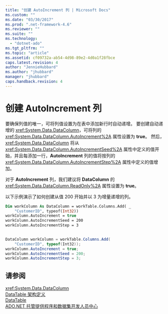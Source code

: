 ```yaml
---
title: "创建 AutoIncrement 列 | Microsoft Docs"
ms.custom: ""
ms.date: "03/30/2017"
ms.prod: ".net-framework-4.6"
ms.reviewer: ""
ms.suite: ""
ms.technology: 
  - "dotnet-ado"
ms.tgt_pltfrm: ""
ms.topic: "article"
ms.assetid: cf09732a-ab54-4d98-89e2-4d0a1f28fbce
caps.latest.revision: 4
author: "JennieHubbard"
ms.author: "jhubbard"
manager: "jhubbard"
caps.handback.revision: 4
---
```

# 创建 AutoIncrement 列
要确保列值的唯一，可将列值设置为在表中添加新行时自动递增。  要创建自动递增的 <xref:System.Data.DataColumn>，可将列的 <xref:System.Data.DataColumn.AutoIncrement%2A> 属性设置为 **true**。  然后，<xref:System.Data.DataColumn> 将从 <xref:System.Data.DataColumn.AutoIncrementSeed%2A> 属性中定义的值开始，并且每添加一行，**AutoIncrement** 列的值将按列的 <xref:System.Data.DataColumn.AutoIncrementStep%2A> 属性中定义的值增加。  
  
 对于 **AutoIncrement** 列，我们建议将 **DataColumn** 的 <xref:System.Data.DataColumn.ReadOnly%2A> 属性设置为 **true**。  
  
 以下示例演示了如何创建从值 200 开始并以 3 为增量递增的列。  
  
```vb  
Dim workColumn As DataColumn = workTable.Columns.Add( _  
    "CustomerID", typeof(Int32))  
workColumn.AutoIncrement = true  
workColumn.AutoIncrementSeed = 200  
workColumn.AutoIncrementStep = 3  
  
```  
  
```csharp  
DataColumn workColumn = workTable.Columns.Add(  
    "CustomerID", typeof(Int32));  
workColumn.AutoIncrement = true;  
workColumn.AutoIncrementSeed = 200;  
workColumn.AutoIncrementStep = 3;  
```  
  
## 请参阅  
 <xref:System.Data.DataColumn>   
 [DataTable 架构定义](../../../../../docs/framework/data/adonet/dataset-datatable-dataview/datatable-schema-definition.md)   
 [DataTable](../../../../../docs/framework/data/adonet/dataset-datatable-dataview/datatables.md)   
 [ADO.NET 托管提供程序和数据集开发人员中心](http://go.microsoft.com/fwlink/?LinkId=217917)